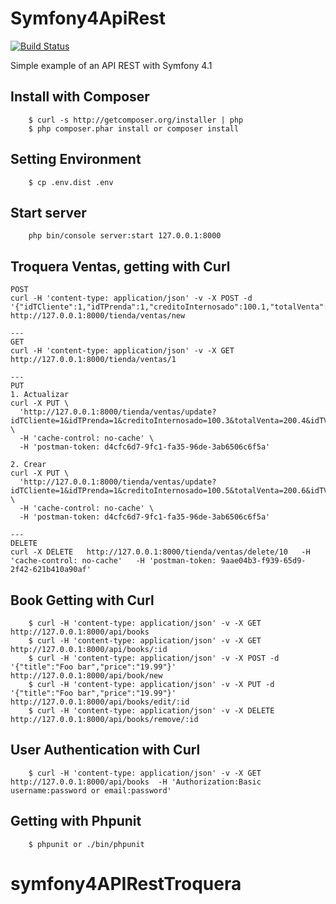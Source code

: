 # Symfony4ApiRest

[![Build Status](https://travis-ci.org/Tony133/Symfony4ApiRest.svg?branch=master)](https://travis-ci.org/Tony133/Symfony4ApiRest)

Simple example of an API REST with Symfony 4.1

## Install with Composer

```
    $ curl -s http://getcomposer.org/installer | php
    $ php composer.phar install or composer install
```

## Setting Environment

```
    $ cp .env.dist .env
```

## Start server

```
    php bin/console server:start 127.0.0.1:8000
```

## Troquera Ventas, getting with Curl
```
POST
curl -H 'content-type: application/json' -v -X POST -d '{"idTCliente":1,"idTPrenda":1,"creditoInternosado":100.1,"totalVenta":200.2}' http://127.0.0.1:8000/tienda/ventas/new

---
GET
curl -H 'content-type: application/json' -v -X GET http://127.0.0.1:8000/tienda/ventas/1

---
PUT
1. Actualizar
curl -X PUT \
  'http://127.0.0.1:8000/tienda/ventas/update?idTCliente=1&idTPrenda=1&creditoInternosado=100.3&totalVenta=200.4&idTVentas=11' \
  -H 'cache-control: no-cache' \
  -H 'postman-token: d4cfc6d7-9fc1-fa35-96de-3ab6506c6f5a'

2. Crear
curl -X PUT \
  'http://127.0.0.1:8000/tienda/ventas/update?idTCliente=1&idTPrenda=1&creditoInternosado=100.5&totalVenta=200.6&idTVentas=' \
  -H 'cache-control: no-cache' \
  -H 'postman-token: d4cfc6d7-9fc1-fa35-96de-3ab6506c6f5a'

---
DELETE
curl -X DELETE   http://127.0.0.1:8000/tienda/ventas/delete/10   -H 'cache-control: no-cache'   -H 'postman-token: 9aae04b3-f939-65d9-2f42-621b410a90af'
```

## Book Getting with Curl

```
    $ curl -H 'content-type: application/json' -v -X GET http://127.0.0.1:8000/api/books
    $ curl -H 'content-type: application/json' -v -X GET http://127.0.0.1:8000/api/books/:id
    $ curl -H 'content-type: application/json' -v -X POST -d '{"title":"Foo bar","price":"19.99"}' http://127.0.0.1:8000/api/book/new
    $ curl -H 'content-type: application/json' -v -X PUT -d '{"title":"Foo bar","price":"19.99"}' http://127.0.0.1:8000/api/books/edit/:id
    $ curl -H 'content-type: application/json' -v -X DELETE http://127.0.0.1:8000/api/books/remove/:id
```

## User Authentication with Curl 

```
    $ curl -H 'content-type: application/json' -v -X GET http://127.0.0.1:8000/api/books  -H 'Authorization:Basic username:password or email:password' 
```

## Getting with Phpunit

```
    $ phpunit or ./bin/phpunit
```
# symfony4APIRestTroquera
